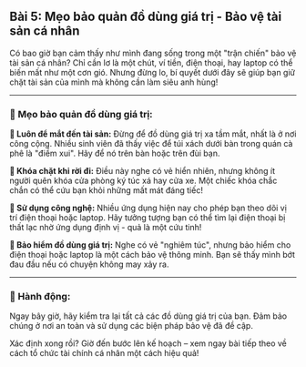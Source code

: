## Bài 5: Mẹo bảo quản đồ dùng giá trị - Bảo vệ tài sản cá nhân

Có bao giờ bạn cảm thấy như mình đang sống trong một "trận chiến" bảo vệ tài sản cá nhân? Chỉ cần lơ là một chút, ví tiền, điện thoại, hay laptop có thể biến mất như một cơn gió. Nhưng đừng lo, bí quyết dưới đây sẽ giúp bạn giữ chặt tài sản của mình mà không cần làm siêu anh hùng!

---

### 📌 Mẹo bảo quản đồ dùng giá trị:

**🔹 Luôn để mắt đến tài sản:**
Đừng để đồ dùng giá trị xa tầm mắt, nhất là ở nơi công cộng. Nhiều sinh viên đã thấy việc để túi xách dưới bàn trong quán cà phê là "điềm xui". Hãy để nó trên bàn hoặc trên đùi bạn.

**🔹 Khóa chặt khi rời đi:**
Điều này nghe có vẻ hiển nhiên, nhưng không ít người quên khóa cửa phòng ký túc xá hay cửa xe. Một chiếc khóa chắc chắn có thể cứu bạn khỏi những mất mát đáng tiếc!

**🔹 Sử dụng công nghệ:**
Nhiều ứng dụng hiện nay cho phép bạn theo dõi vị trí điện thoại hoặc laptop. Hãy tưởng tượng bạn có thể tìm lại điện thoại bị thất lạc nhờ ứng dụng định vị - quả là một cứu tinh!

**🔹 Bảo hiểm đồ dùng giá trị:**
Nghe có vẻ "nghiêm túc", nhưng bảo hiểm cho điện thoại hoặc laptop là một cách bảo vệ thông minh. Bạn sẽ thấy mình bớt đau đầu nếu có chuyện không may xảy ra.

---

### 🚀 Hành động:

Ngay bây giờ, hãy kiểm tra lại tất cả các đồ dùng giá trị của bạn. Đảm bảo chúng ở nơi an toàn và sử dụng các biện pháp bảo vệ đã đề cập. 

Xác định xong rồi? Giờ đến bước lên kế hoạch – xem ngay bài tiếp theo về cách tổ chức tài chính cá nhân một cách hiệu quả!